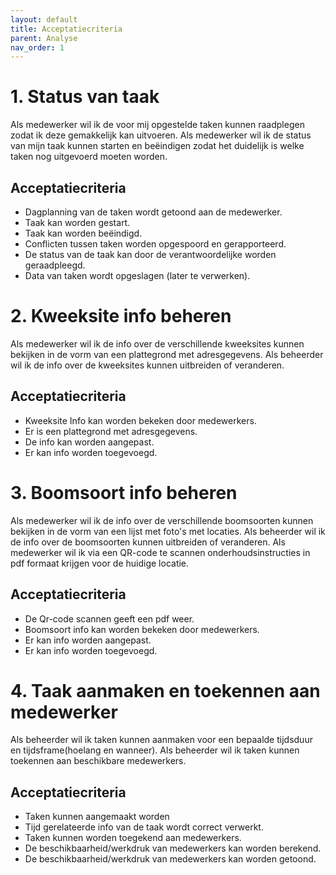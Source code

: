 ```yaml
---
layout: default
title: Acceptatiecriteria
parent: Analyse
nav_order: 1
---
```


# 1. Status van taak

Als medewerker wil ik de voor mij opgestelde taken kunnen raadplegen zodat ik deze gemakkelijk kan uitvoeren.
Als medewerker wil ik de status van mijn taak kunnen starten en beëindigen zodat het duidelijk 
is welke taken nog uitgevoerd moeten worden.

## Acceptatiecriteria

* Dagplanning van de taken wordt getoond aan de medewerker.
* Taak kan worden gestart.
* Taak kan worden beëindigd.
* Conflicten tussen taken worden opgespoord en gerapporteerd.
* De status van de taak kan door de verantwoordelijke worden geraadpleegd.
* Data van taken wordt opgeslagen (later te verwerken).


# 2. Kweeksite info beheren

Als medewerker wil ik de info over de verschillende kweeksites kunnen bekijken in de vorm van een plattegrond met adresgegevens.
Als beheerder wil ik de info over de kweeksites kunnen uitbreiden of veranderen.

## Acceptatiecriteria

* Kweeksite Info kan worden bekeken door medewerkers.
* Er is een plattegrond met adresgegevens.
* De info kan worden aangepast.
* Er kan info worden toegevoegd.


# 3. Boomsoort info beheren

Als medewerker wil ik de info over de verschillende boomsoorten kunnen bekijken in de vorm van een lijst met foto's met locaties.
Als beheerder wil ik de info over de boomsoorten kunnen uitbreiden of veranderen.
Als medewerker wil ik via een QR-code te scannen onderhoudsinstructies in pdf formaat krijgen voor de huidige locatie.

## Acceptatiecriteria

* De Qr-code scannen geeft een pdf weer.
* Boomsoort info kan worden bekeken door medewerkers.
* Er kan info worden aangepast.
* Er kan info worden toegevoegd.


# 4. Taak aanmaken en toekennen aan medewerker

Als beheerder wil ik taken kunnen aanmaken voor een bepaalde tijdsduur en tijdsframe(hoelang en wanneer).
Als beheerder wil ik taken kunnen toekennen aan beschikbare medewerkers.


## Acceptatiecriteria

* Taken kunnen aangemaakt worden
* Tijd gerelateerde info van de taak wordt correct verwerkt.
* Taken kunnen worden toegekend aan medewerkers.
* De beschikbaarheid/werkdruk van medewerkers kan worden berekend.
* De beschikbaarheid/werkdruk van medewerkers kan worden getoond.

